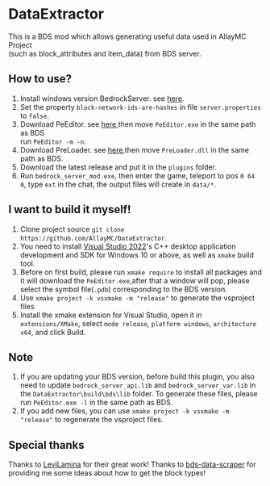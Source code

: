# DataExtractor

This is a BDS mod which allows generating useful data used in AllayMC Project  
(such as block_attributes and item_data) from BDS server.

## How to use?
1. Install windows version BedrockServer. see [here](https://www.minecraft.net/en-us/download/server/bedrock).
2. Set the property `block-network-ids-are-hashes` in file `server.properties` to `false`.
3. Download PeEditor. see [here](https://github.com/LiteLDev/PeEditor),then move `PeEditor.exe` in the same path as BDS  
run `PeEditor -m -n`.
4. Download PreLoader. see [here](https://github.com/LiteLDev/PreLoader),then move `PreLoader.dll` in the same path as BDS.
5. Download the latest release and put it in the `plugins` folder.
6. Run `bedrock_server_mod.exe`, then enter the game, teleport to pos `0 64 0`, type `ext` in the chat, the output files will create in `data/*`.

## I want to build it myself!
1. Clone project source `git clone https://github.com/AllayMC/DataExtractor`.
2. You need to install [Visual Studio 2022](https://visualstudio.microsoft.com/)'s C++ desktop application development and SDK for Windows 10 or above, as well as `xmake` build tool.
3. Before on first build, please run `xmake require` to install all packages and 
it will download the `PeEditor.exe`,after that a window will pop,
please select the symbol file(`.pdb`) corresponding to the BDS version.
4. Use `xmake project -k vsxmake -m "release"` to generate the vsproject files
5. Install the xmake extension for Visual Studio, open it in `extensions/XMake`, select `mode release`, `platform windows`, `architecture x64`, and click Build.

## Note 
1. If you are updating your BDS version, before build this plugin, you also need to update `bedrock_server_api.lib` and `bedrock_server_var.lib` in the `DataExtractor\build\bds\lib` folder. To generate these files, please run `PeEditor.exe -l` in the same path as BDS.
2. If you add new files, you can use `xmake project -k vsxmake -m "release"` to regenerate the vsproject files.

## Special thanks

Thanks to [LeviLamina](https://github.com/LiteLDev/LeviLamina) for their great work!
Thanks to [bds-data-scraper](https://github.com/Creeperface01/bds-data-scraper) for providing me some ideas about how to get the block types!